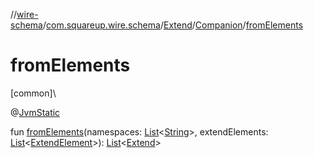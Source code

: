 //[wire-schema](../../../../index.md)/[com.squareup.wire.schema](../../index.md)/[Extend](../index.md)/[Companion](index.md)/[fromElements](from-elements.md)

# fromElements

[common]\

@[JvmStatic](https://kotlinlang.org/api/latest/jvm/stdlib/kotlin.jvm/-jvm-static/index.html)

fun [fromElements](from-elements.md)(namespaces: [List](https://kotlinlang.org/api/latest/jvm/stdlib/kotlin.collections/-list/index.html)&lt;[String](https://kotlinlang.org/api/latest/jvm/stdlib/kotlin/-string/index.html)&gt;, extendElements: [List](https://kotlinlang.org/api/latest/jvm/stdlib/kotlin.collections/-list/index.html)&lt;[ExtendElement](../../../com.squareup.wire.schema.internal.parser/-extend-element/index.md)&gt;): [List](https://kotlinlang.org/api/latest/jvm/stdlib/kotlin.collections/-list/index.html)&lt;[Extend](../index.md)&gt;

